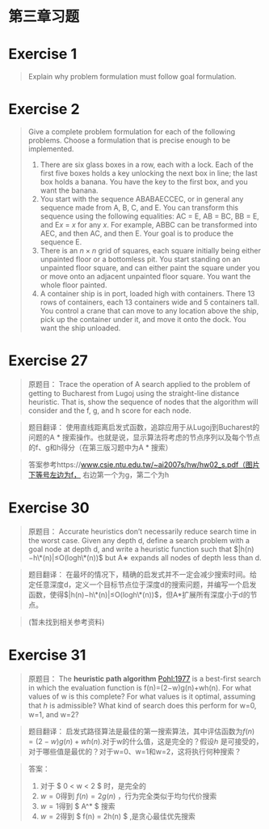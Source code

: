 # 第三章习题

# Exercise 1
> Explain why problem formulation must follow goal formulation.

# Exercise 2
> Give a complete problem formulation for each of the following problems. Choose a formulation that is precise enough to be implemented.
> 1. There are six glass boxes in a row, each with a lock. Each of the first five boxes holds a key unlocking the next box in line; the last box holds a banana. You have the key to the first box, and you want the banana.
> 2. You start with the sequence ABABAECCEC, or in general any sequence made from A, B, C, and E. You can transform this sequence using the following equalities: AC = E, AB = BC, BB = E, and E$x$ = $x$ for any $x$. For example, ABBC can be transformed into AEC, and then AC, and then E. Your goal is to produce the sequence E.
> 3. There is an $n \times n$ grid of squares, each square initially being either unpainted floor or a bottomless pit. You start standing on an unpainted floor square, and can either paint the square under you or move onto an adjacent unpainted floor square. You want the whole floor painted.
> 4. A container ship is in port, loaded high with containers. There 13 rows of containers, each 13 containers wide and 5 containers tall. You control a crane that can move to any location above the ship, pick up the container under it, and move it onto the dock. You want the ship unloaded.


# Exercise 27

>原题目：
>Trace the operation of A search applied to the problem of getting to Bucharest from Lugoj using the straight-line distance heuristic. That is, show the sequence of nodes that the algorithm will consider and the f, g, and h score for each node.

>题目翻译：
>使用直线距离启发式函数，追踪应用于从Lugoj到Bucharest的问题的A * 搜索操作。也就是说，显示算法将考虑的节点序列以及每个节点的f、g和h得分（在第三版习题中为A * 搜索）


>答案参考https://www.csie.ntu.edu.tw/~ai2007s/hw/hw02_s.pdf（图片下等号左边为f， 右边第一个为g，第二个为h


# Exercise 30

>原题目：
>Accurate heuristics don’t necessarily reduce search time in the worst  case. Given any depth d, define a search problem with a goal node at depth d, and write a heuristic function such that $|h(n)−h\*(n)|≤O(logh\*(n))$ but A∗ expands all nodes of depth less than d.

>题目翻译：
>在最坏的情况下，精确的启发式并不一定会减少搜索时间。给定任意深度d，定义一个目标节点位于深度d的搜索问题，并编写一个启发函数，使得$|h(n)−h\*(n)|≤O(logh\*(n))$，但A*扩展所有深度小于d的节点。

>(暂未找到相关参考资料)

# Exercise 31

>原题目：
>The **heuristic path algorithm** [Pohl:1977](https://aimacode.github.io/aima-exercises/search-exercises/#) is a best-first search in which the evaluation function is f(n)=(2−w)g(n)+wh(n). For what values of w is this complete? For what values is it optimal, assuming that ℎ is admissible? What kind of search does this perform for w=0, w=1, and w=2?

>题目翻译：
>启发式路径算法是最佳的第一搜索算法，其中评估函数为$f(n) = (2 - w)g(n) + wh(n)$.对于w的什么值，这是完全的？假设ℎ 是可接受的，对于哪些值是最优的？对于w=0、w=1和w=2，这将执行何种搜索？


>答案：
>1. 对于 $ 0 < w < 2 $ 时，是完全的
>2. $w = 0$得到 $f(n) = 2g(n)$ ，行为完全类似于均匀代价搜索
>3. $w = 1$得到 $ A^* $ 搜索
>4. $w = 2$得到 $ f(n) = 2h(n) $ ,是贪心最佳优先搜索



